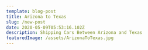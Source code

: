 ```yaml
---
template: blog-post
title: Arizona to Texas
slug: /new-post
date: 2020-05-09T05:53:16.102Z
description: Shipping Cars Between Arizona and Texas
featuredImage: /assets/ArizonaToTexas.jpg
---
```

